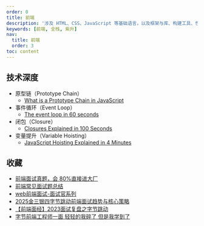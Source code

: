 ```yaml
---
order: 0
title: 前端
description: '涉及 HTML、CSS、JavaScript 等基础语言，以及框架与库、构建工具、性能优化等相关知识。'
keywords: [前端, 全栈, 紫升]
nav:
  title: 前端
  order: 3
toc: content
---
```


## 技术深度

- 原型链（Prototype Chain）
  - [What is a Prototype Chain in JavaScript](/english/what-is-a-prototype-chain-in-java-script)
- 事件循环（Event Loop）
  - [The event loop in 60 seconds](/english/the-event-loop-in-60-seconds)
- 闭包（Closure）
  - [Closures Explained in 100 Seconds](/english/closures-explained-in-100-seconds)
- 变量提升（Variable Hoisting）
  - [JavaScript Hoisting Explained in 4 Minutes](/english/javascript-hoisting-explained-in-4-minutes)

## 收藏

- [前端面试真题，会 80%直接进大厂](https://bytedance.larkoffice.com/base/app8Ok6k9qafpMkgyRbfgxeEnet?table=tblEnSV2PNAajtWE&view=vewJHSwJVd)
- [前端常见面试题总结](https://q.shanyue.tech/fe)
- [web前端面试-面试官系列](https://vue3js.cn/interview/)
- [2025金三银四字节跳动前端面试趋势与核心策略](https://juejin.cn/post/7490739439661498431)
- [【前端面经】2023面试复盘之字节跳动](https://juejin.cn/post/7298218459795734582)
- [字节前端工程师一面 轻轻的我碎了 但是我学到了](https://juejin.cn/post/7450822537560358931)
